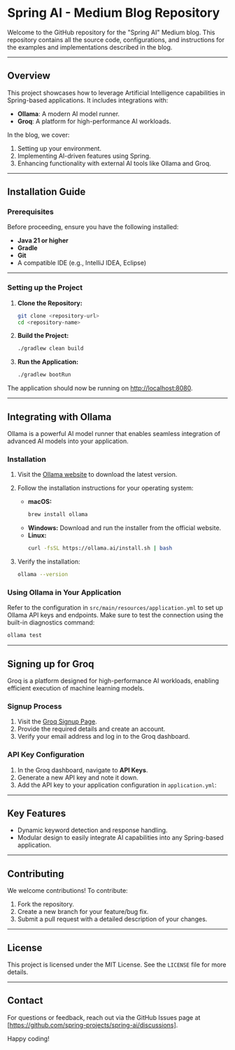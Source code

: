 # Spring AI - Medium Blog Repository

Welcome to the GitHub repository for the "Spring AI" Medium blog. This repository contains all the source code, configurations, and instructions for the examples and implementations described in the blog.

---

## **Overview**
This project showcases how to leverage Artificial Intelligence capabilities in Spring-based applications. It includes integrations with:

- **Ollama**: A modern AI model runner.
- **Groq**: A platform for high-performance AI workloads.

In the blog, we cover:
1. Setting up your environment.
2. Implementing AI-driven features using Spring.
3. Enhancing functionality with external AI tools like Ollama and Groq.

---

## **Installation Guide**

### **Prerequisites**

Before proceeding, ensure you have the following installed:
- **Java 21 or higher**
- **Gradle**
- **Git**
- A compatible IDE (e.g., IntelliJ IDEA, Eclipse)

---

### **Setting up the Project**

1. **Clone the Repository:**
   ```bash
   git clone <repository-url>
   cd <repository-name>
   ```

2. **Build the Project:**
   ```bash
   ./gradlew clean build
   ```

3. **Run the Application:**
   ```bash
   ./gradlew bootRun
   ```

The application should now be running on [http://localhost:8080](http://localhost:8080).

---

## **Integrating with Ollama**

Ollama is a powerful AI model runner that enables seamless integration of advanced AI models into your application.

### **Installation**

1. Visit the [Ollama website](https://ollama.ai/) to download the latest version.
2. Follow the installation instructions for your operating system:
    - **macOS:**
      ```bash
      brew install ollama
      ```
    - **Windows:**
      Download and run the installer from the official website.
    - **Linux:**
      ```bash
      curl -fsSL https://ollama.ai/install.sh | bash
      ```

3. Verify the installation:
   ```bash
   ollama --version
   ```

### **Using Ollama in Your Application**

Refer to the configuration in `src/main/resources/application.yml` to set up Ollama API keys and endpoints. Make sure to test the connection using the built-in diagnostics command:

```bash
ollama test
```

---

## **Signing up for Groq**

Groq is a platform designed for high-performance AI workloads, enabling efficient execution of machine learning models.

### **Signup Process**

1. Visit the [Groq Signup Page](https://groq.com/signup).
2. Provide the required details and create an account.
3. Verify your email address and log in to the Groq dashboard.

### **API Key Configuration**

1. In the Groq dashboard, navigate to **API Keys**.
2. Generate a new API key and note it down.
3. Add the API key to your application configuration in `application.yml`:

---

## **Key Features**
- Dynamic keyword detection and response handling.
- Modular design to easily integrate AI capabilities into any Spring-based application.

---

## **Contributing**
We welcome contributions! To contribute:
1. Fork the repository.
2. Create a new branch for your feature/bug fix.
3. Submit a pull request with a detailed description of your changes.

---

## **License**
This project is licensed under the MIT License. See the `LICENSE` file for more details.

---

## **Contact**
For questions or feedback, reach out via the GitHub Issues page at [https://github.com/spring-projects/spring-ai/discussions].

Happy coding!
